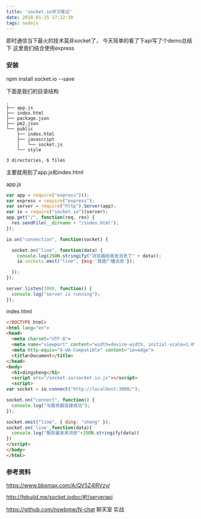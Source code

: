 ```yaml
---
title: 'socket.io学习笔记'
date: 2018-01-25 17:22:38
tags: nodejs
---
```


即时通信当下最火的技术莫非socket了，
今天简单的看了下api写了个demo总结下
这里我们结合使用express

### 安装

npm install socket.io --save
    
下面是我们的目录结构

```tree
.
├── app.js
├── index.html
├── package.json
├── pm2.json
└── public
    ├── index.html
    ├── javascript
    │   └── socket.js
    └── style

3 directories, 6 files
```

<!-- more -->
    
主要就用到了app.js和index.html

app.js

```js
var app = require("express")();
var express = require("express");
var server = require("http").Server(app);
var io = require("socket.io")(server);
app.get("/", function(req, res) {
  res.sendFile(__dirname + "/index.html");
});

io.on("connection", function(socket) {

  socket.on("line", function(data) {
    console.log(JSON.stringify("浏览器给我发消息了" + data));
    io.sockets.emit("line", {msg:'我是广播消息'});

  });
});

server.listen(3000, function() {
  console.log("server is running");
});

```
index.html


```html
<!DOCTYPE html>
<html lang="en">
<head>
  <meta charset="UTF-8">
  <meta name="viewport" content="width=device-width, initial-scale=1.0">
  <meta http-equiv="X-UA-Compatible" content="ie=edge">
  <title>Document</title>
</head>
<body>
  <h1>dingsheng</h1>
  <script src="/socket.io/socket.io.js"></script>
  <script>
var socket = io.connect("http://localhost:3000/");

socket.on("connect", function() {
  console.log("与服务器连接成功");
});

socket.emit("line", { ding: "sheng" });
socket.on('line',function(data){
  console.log("服务器发来消息"+JSON.stringify(data))
})
</script>
</body>
</html>

```

### 参考资料

 https://www.bbsmax.com/A/QV5Z4lRVzy/

 http://febuild.me/socket.iodoc/#!/serverapi 
 
 https://github.com/nswbmw/N-chat 聊天室 实战





